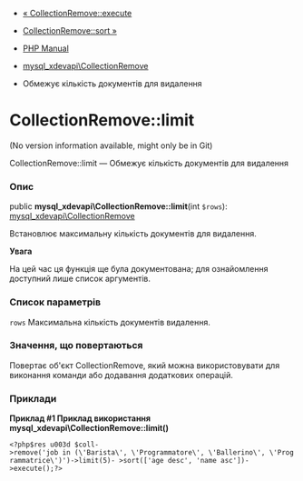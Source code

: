 - [«
CollectionRemove::execute](mysql-xdevapi-collectionremove.execute.md)
- [CollectionRemove::sort »](mysql-xdevapi-collectionremove.sort.md)

- [PHP Manual](index.md)
- [mysql_xdevapi\CollectionRemove](class.mysql-xdevapi-collectionremove.md)
- Обмежує кількість документів для видалення

# CollectionRemove::limit

(No version information available, might only be in Git)

CollectionRemove::limit — Обмежує кількість документів для
видалення

### Опис

public **mysql_xdevapi\CollectionRemove::limit**(int `$rows`):
[mysql_xdevapi\CollectionRemove](class.mysql-xdevapi-collectionremove.md)

Встановлює максимальну кількість документів для видалення.

**Увага**

На цей час ця функція ще була документована; для
ознайомлення доступний лише список аргументів.

### Список параметрів

`rows`
Максимальна кількість документів видалення.

### Значення, що повертаються

Повертає об'єкт CollectionRemove, який можна використовувати для
виконання команди або додавання додаткових операцій.

### Приклади

**Приклад #1 Приклад використання
**mysql_xdevapi\CollectionRemove::limit()****

` <?php$res u003d $coll->remove('job in (\'Barista\', \'Programmatore\', \'Ballerino\', \'Programmatrice\')')->limit(5)- >sort(['age desc', 'name asc'])->execute();?> `
